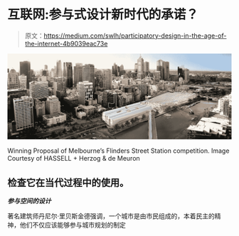 # 互联网:参与式设计新时代的承诺？

> 原文：<https://medium.com/swlh/participatory-design-in-the-age-of-the-internet-4b9039eac73e>

![](img/0b2046869abdb376e3c74a2a8fc96b87.png)

Winning Proposal of Melbourne’s Flinders Street Station competition. Image Courtesy of HASSELL + Herzog & de Meuron

## 检查它在当代过程中的使用。

***参与空间的设计***

著名建筑师丹尼尔·里贝斯金德强调，一个城市是由市民组成的，本着民主的精神，他们不仅应该能够参与城市规划的制定